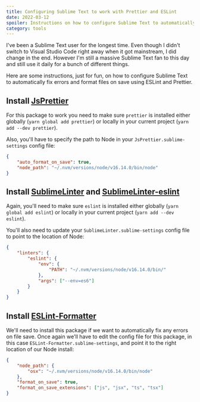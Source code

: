 ```yaml
---
title: Configuring Sublime Text to work with Prettier and ESLint
date: 2022-03-12
spoiler: Instructions on how to configure Sublime Text to automatically fix errors and format files on save using ESLint and Prettier.
category: tools
---
```


I've been a Sublime Text user for the longest time. Even though I didn't switch to Visual Studio Code right away when it got mainstream, I
did change in the end. However I'm still a massive Sublime Text fan to this day and still use it daily for a bunch of different things.

Here are some instructions, just for fun, on how to configure Sublime Text to automatically fix errors and format files on save using ESLint
and Prettier.

## Install [JsPrettier](https://github.com/jonlabelle/SublimeJsPrettier)

For this package to work you need to make sure `prettier` is installed either globally (`yarn global add prettier`) or locally in your
current project (`yarn add --dev prettier`).

Also, you'll have to specify the path to Node in your `JsPrettier.sublime-settings` config file:

```json
{
    "auto_format_on_save": true,
    "node_path": "~/.nvm/versions/node/v16.14.0/bin/node"
}
```

## Install [SublimeLinter](https://github.com/SublimeLinter/SublimeLinter) and [SublimeLinter-eslint](https://github.com/SublimeLinter/SublimeLinter-eslint)

Again, you'll need to make sure `eslint` is installed either globally (`yarn global add eslint`) or locally in your current project
(`yarn add --dev eslint`).

You'll also need to update your `SublimeLinter.sublime-settings` config file to point to the location of Node:

```json
{
    "linters": {
        "eslint": {
            "env": {
                "PATH": "~/.nvm/versions/node/v16.14.0/bin/"
            },
            "args": ["--env=es6"]
        }
    }
}
```

## Install [ESLint-Formatter](https://github.com/TheSavior/ESLint-Formatter)

We'll need to install this package if we want to automatically fix any errors on file save. Once again we'll have to edit the config file
for this package, in this case `ESLint-Formatter.sublime-settings`, and point it to the right location of our Node install:

```json
{
    "node_path": {
        "osx": "~/.nvm/versions/node/v16.14.0/bin/node"
    },
    "format_on_save": true,
    "format_on_save_extensions": ["js", "jsx", "ts", "tsx"]
}
```
